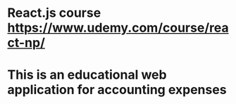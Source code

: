 # React.js course https://www.udemy.com/course/react-np/
# This is an educational web application for accounting expenses


